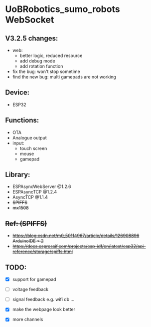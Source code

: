 # UoBRobotics_sumo_robots WebSocket

## V3.2.5 changes:
- web:
  - better logic, reduced resource
  - add debug mode
  - add rotation function
- fix the bug: won't stop sometime
- find the new bug: multi gamepads are not working

## Device:
* ESP32

## Functions:
* OTA
* Analogue output
* input:
  * touch screen
  * mouse
  * gamepad

## Library:
* ESPAsyncWebServer @1.2.6
* ESPAsyncTCP @1.2.4
* AsyncTCP @1.1.4
* <del>SPIFFS
* <del>mx1508

## <del>Ref: (SPIFFS)
* <del>https://blog.csdn.net/m0_50114967/article/details/126908896 ArduinoIDE < 2
* <del>https://docs.espressif.com/projects/esp-idf/en/latest/esp32/api-reference/storage/spiffs.html

## TODO:
- [x] support for gamepad
- [ ] voltage feedback
- [ ] signal feedback e.g. wifi db ...
- [x] make the webpage look better
- [x] more channels

